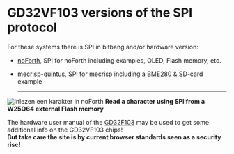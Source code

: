 # GD32VF103 versions of the SPI protocol

For these systems there is SPI in bitbang and/or hardware version:  

- [noForth](noForth), SPI for noForth including examples, OLED, Flash memory, etc.  
- [mecrisp-quintus](mecrisp-quintus), SPI for mecrisp including a BME280 & SD-card example  

  ***  

![Inlezen een karakter in noForth](https://user-images.githubusercontent.com/11397265/120066830-9a2a3d00-c078-11eb-8c5e-d7b48160e945.jpg)
****Read a character using SPI from a W25Q64 external Flash memory****

The hardware user manual of the [GD32F103](http://www.gd32mcu.com/download/down/document_id/181/path_type/1)
may be used to get some additional info on the GD32VF103 chips!  
**But take care the site is by current browser standards seen as a security risc!**

